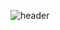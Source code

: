 ![header](https://capsule-render.vercel.app/api?type=Waving&color=auto&height=270&section=header&animation=fadeIn&text=Hi%20there!&fontSize=100&fontAlignY=40&fontColor=ffffff&desc=Hyeri's%20github%20Profile&descSize=20&descAlign=61&descAlignY=58)
